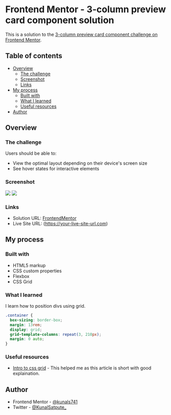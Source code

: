# Frontend Mentor - 3-column preview card component solution

This is a solution to the [3-column preview card component challenge on Frontend Mentor](https://www.frontendmentor.io/challenges/3column-preview-card-component-pH92eAR2-).

## Table of contents

- [Overview](#overview)
  - [The challenge](#the-challenge)
  - [Screenshot](#screenshot)
  - [Links](#links)
- [My process](#my-process)
  - [Built with](#built-with)
  - [What I learned](#what-i-learned)
  - [Useful resources](#useful-resources)
- [Author](#author)

## Overview

### The challenge

Users should be able to:

- View the optimal layout depending on their device's screen size
- See hover states for interactive elements

### Screenshot

![](/images/DesktopView.png)
![](/images/MobileView.png)

### Links

- Solution URL: [FrontendMentor](https://your-solution-url.com)
- Live Site URL: (https://your-live-site-url.com)

## My process

### Built with

- HTML5 markup
- CSS custom properties
- Flexbox
- CSS Grid

### What I learned

I learn how to position divs using grid.

```css
.container {
  box-sizing: border-box;
  margin: 13rem;
  display: grid;
  grid-template-columns: repeat(3, 210px);
  margin: 0 auto;
}
```

### Useful resources

- [Intro to css grid](https://css-tricks.com/snippets/css/complete-guide-grid/) - This helped me as this article is short with good explaination.

## Author

- Frontend Mentor - [@kunals741](https://www.frontendmentor.io/profile/kunals741)
- Twitter - [@KunalSatpute\_](https://twitter.com/KunalSatpute_)

